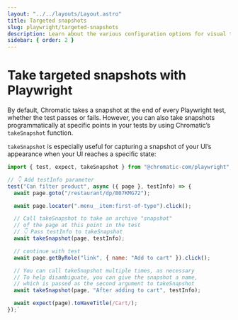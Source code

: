 ```yaml
---
layout: "../../layouts/Layout.astro"
title: Targeted snapshots
slug: playwright/targeted-snapshots
description: Learn about the various configuration options for visual tests for Playwright
sidebar: { order: 2 }
---
```


# Take targeted snapshots with Playwright

By default, Chromatic takes a snapshot at the end of every Playwright test, whether the test passes or fails. However, you can also take snapshots programmatically at specific points in your tests by using Chromatic’s `takeSnapshot` function.

`takeSnapshot` is especially useful for capturing a snapshot of your UI’s appearance when your UI reaches a specific state:

```js
import { test, expect, takeSnapshot } from "@chromatic-com/playwright";

// 👇 Add testInfo parameter
test("Can filter product", async ({ page }, testInfo) => {
  await page.goto("/restaurant/dp/B07KMG72");

  await page.locator(".menu__item:first-of-type").click();

  // Call takeSnapshot to take an archive "snapshot"
  // of the page at this point in the test
  // 👇 Pass testInfo to takeSnapshot
  await takeSnapshot(page, testInfo);

  // continue with test
  await page.getByRole("link", { name: "Add to cart" }).click();

  // You can call takeSnapshot multiple times, as necessary
  // To help disambiguate, you can give the snapshot a name,
  // which is passed as the second argument to takeSnapshot
  await takeSnapshot(page, "After adding to cart", testInfo);

  await expect(page).toHaveTitle(/Cart/);
});`
```
